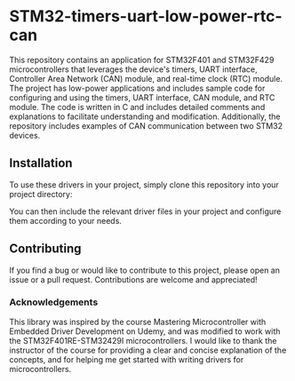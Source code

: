 # STM32-timers-uart-low-power-rtc-can

This repository contains an application for STM32F401 and STM32F429 microcontrollers that leverages the device's timers, UART interface, Controller Area Network (CAN) module, and real-time clock (RTC) module. The project has low-power applications and includes sample code for configuring and using the timers, UART interface, CAN module, and RTC module. The code is written in C and includes detailed comments and explanations to facilitate understanding and modification. Additionally, the repository includes examples of CAN communication between two STM32 devices.

## Installation

To use these drivers in your project, simply clone this repository into your project directory:


You can then include the relevant driver files in your project and configure them according to your needs.


## Contributing
If you find a bug or would like to contribute to this project, please open an issue or a pull request. Contributions are welcome and appreciated!
### Acknowledgements

This library was inspired by the course Mastering Microcontroller with Embedded Driver Development on Udemy, and was modified to work with the STM32F401RE-STM32429I microcontrollers. I would like to thank the instructor of the course for providing a clear and concise explanation of the concepts, and for helping me get started with writing drivers for microcontrollers.
